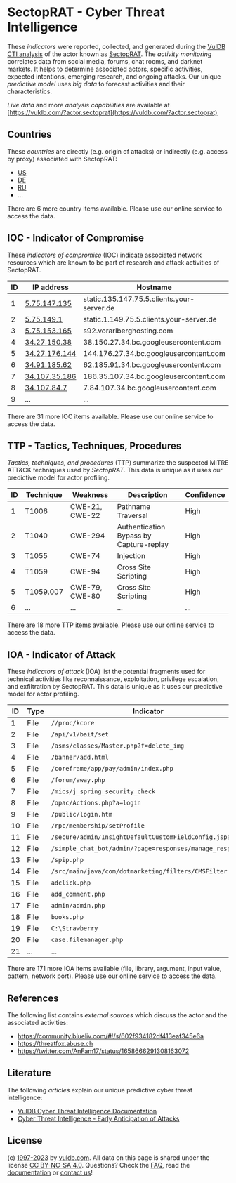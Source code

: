 # SectopRAT - Cyber Threat Intelligence

These _indicators_ were reported, collected, and generated during the [VulDB CTI analysis](https://vuldb.com/?kb.cti) of the actor known as [SectopRAT](https://vuldb.com/?actor.sectoprat). The _activity monitoring_ correlates data from social media, forums, chat rooms, and darknet markets. It helps to determine associated actors, specific activities, expected intentions, emerging research, and ongoing attacks. Our unique _predictive model_ uses _big data_ to forecast activities and their characteristics.

_Live data_ and more _analysis capabilities_ are available at [https://vuldb.com/?actor.sectoprat](https://vuldb.com/?actor.sectoprat)

## Countries

These _countries_ are directly (e.g. origin of attacks) or indirectly (e.g. access by proxy) associated with SectopRAT:

* [US](https://vuldb.com/?country.us)
* [DE](https://vuldb.com/?country.de)
* [RU](https://vuldb.com/?country.ru)
* ...

There are 6 more country items available. Please use our online service to access the data.

## IOC - Indicator of Compromise

These _indicators of compromise_ (IOC) indicate associated network resources which are known to be part of research and attack activities of SectopRAT.

ID | IP address | Hostname | Campaign | Confidence
-- | ---------- | -------- | -------- | ----------
1 | [5.75.147.135](https://vuldb.com/?ip.5.75.147.135) | static.135.147.75.5.clients.your-server.de | - | High
2 | [5.75.149.1](https://vuldb.com/?ip.5.75.149.1) | static.1.149.75.5.clients.your-server.de | - | High
3 | [5.75.153.165](https://vuldb.com/?ip.5.75.153.165) | s92.vorarlberghosting.com | - | High
4 | [34.27.150.38](https://vuldb.com/?ip.34.27.150.38) | 38.150.27.34.bc.googleusercontent.com | - | Medium
5 | [34.27.176.144](https://vuldb.com/?ip.34.27.176.144) | 144.176.27.34.bc.googleusercontent.com | - | Medium
6 | [34.91.185.62](https://vuldb.com/?ip.34.91.185.62) | 62.185.91.34.bc.googleusercontent.com | - | Medium
7 | [34.107.35.186](https://vuldb.com/?ip.34.107.35.186) | 186.35.107.34.bc.googleusercontent.com | - | Medium
8 | [34.107.84.7](https://vuldb.com/?ip.34.107.84.7) | 7.84.107.34.bc.googleusercontent.com | - | Medium
9 | ... | ... | ... | ...

There are 31 more IOC items available. Please use our online service to access the data.

## TTP - Tactics, Techniques, Procedures

_Tactics, techniques, and procedures_ (TTP) summarize the suspected MITRE ATT&CK techniques used by _SectopRAT_. This data is unique as it uses our predictive model for actor profiling.

ID | Technique | Weakness | Description | Confidence
-- | --------- | -------- | ----------- | ----------
1 | T1006 | CWE-21, CWE-22 | Pathname Traversal | High
2 | T1040 | CWE-294 | Authentication Bypass by Capture-replay | High
3 | T1055 | CWE-74 | Injection | High
4 | T1059 | CWE-94 | Cross Site Scripting | High
5 | T1059.007 | CWE-79, CWE-80 | Cross Site Scripting | High
6 | ... | ... | ... | ...

There are 18 more TTP items available. Please use our online service to access the data.

## IOA - Indicator of Attack

These _indicators of attack_ (IOA) list the potential fragments used for technical activities like reconnaissance, exploitation, privilege escalation, and exfiltration by SectopRAT. This data is unique as it uses our predictive model for actor profiling.

ID | Type | Indicator | Confidence
-- | ---- | --------- | ----------
1 | File | `//proc/kcore` | Medium
2 | File | `/api/v1/bait/set` | High
3 | File | `/asms/classes/Master.php?f=delete_img` | High
4 | File | `/banner/add.html` | High
5 | File | `/coreframe/app/pay/admin/index.php` | High
6 | File | `/forum/away.php` | High
7 | File | `/mics/j_spring_security_check` | High
8 | File | `/opac/Actions.php?a=login` | High
9 | File | `/public/login.htm` | High
10 | File | `/rpc/membership/setProfile` | High
11 | File | `/secure/admin/InsightDefaultCustomFieldConfig.jspa` | High
12 | File | `/simple_chat_bot/admin/?page=responses/manage_response` | High
13 | File | `/spip.php` | Medium
14 | File | `/src/main/java/com/dotmarketing/filters/CMSFilter.java` | High
15 | File | `adclick.php` | Medium
16 | File | `add_comment.php` | High
17 | File | `admin/admin.php` | High
18 | File | `books.php` | Medium
19 | File | `C:\Strawberry` | High
20 | File | `case.filemanager.php` | High
21 | ... | ... | ...

There are 171 more IOA items available (file, library, argument, input value, pattern, network port). Please use our online service to access the data.

## References

The following list contains _external sources_ which discuss the actor and the associated activities:

* https://community.blueliv.com/#!/s/602f934182df413eaf345e6a
* https://threatfox.abuse.ch
* https://twitter.com/AnFam17/status/1658666291308163072

## Literature

The following _articles_ explain our unique predictive cyber threat intelligence:

* [VulDB Cyber Threat Intelligence Documentation](https://vuldb.com/?kb.cti)
* [Cyber Threat Intelligence - Early Anticipation of Attacks](https://www.scip.ch/en/?labs.20201022)

## License

(c) [1997-2023](https://vuldb.com/?kb.changelog) by [vuldb.com](https://vuldb.com/?kb.about). All data on this page is shared under the license [CC BY-NC-SA 4.0](https://creativecommons.org/licenses/by-nc-sa/4.0/). Questions? Check the [FAQ](https://vuldb.com/?kb.faq), read the [documentation](https://vuldb.com/?kb) or [contact us](https://vuldb.com/?contact)!
